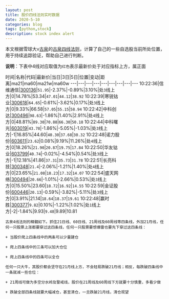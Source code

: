 ```yaml
---
layout: post
title: 股价四线法则实时数据
date: 2020-5-10
categories: blog
tags: [python,stock]
description: stock index alert
---
```



本文根据雪球大v[古泉](https://xueqiu.com/u/7148646888)的[古泉四线法则](https://xueqiu.com/7148646888/130498192)，计算了自己的一些自选股当前所处位置，用于持续追踪验证，帮助自己进行判断。

**说明**：下表中4线对应取值为`红色`表示最新价处于对应指标上方，属正面

时间|名称|代码|最新价|当日|3日|5日|位置|变动|距离|ma21|ma60|ma21w|ma60w
---|---|---|---|---|---|---|---|---
10:22:36|信维通信|[300136](https://xueqiu.com/S/SZ300136)|`51.95`|-2.37%|-0.89%|3.10%|处`3`线上方|0|14.78%|53.34|`47.01`|`44.12`|`38.92`
10:22:39|寒锐钴业|[300618](https://xueqiu.com/S/SZ300618)|`64.65`|-0.61%|-3.62%|0.17%|处`3`线上方|0|9.33%|66.58|`57.05`|`55.15`|`58.94`
10:22:42|中科创达|[300496](https://xueqiu.com/S/SZ300496)|`98.63`|-1.86%|1.40%|2.91%|处`4`线上方|0|48.81%|`89.30`|`70.88`|`66.30`|`50.18`
10:22:44|中科曙光|[603019](https://xueqiu.com/S/SH603019)|`43.78`|-1.86%|-5.05%|-1.03%|处`3`线上方|-1|16.85%|44.60|`40.30`|`37.68`|`30.32`
10:22:48|诺力股份|[603611](https://xueqiu.com/S/SH603611)|`23.62`|0.08%|9.19%|11.26%|处`4`线上方|0|18.26%|`21.90`|`20.87`|`19.75`|`17.84`
10:22:50|华友钴业|[603799](https://xueqiu.com/S/SH603799)|`40.74`|-0.02%|-4.54%|0.54%|处`3`线上方|-1|12.18%|41.86|`37.31`|`35.73`|`31.78`
10:22:51|长亮科技|[300348](https://xueqiu.com/S/SZ300348)|`21.4`|-2.06%|-1.21%|1.40%|处`4`线上方|0|23.65%|`21.08`|`18.23`|`17.32`|`14.07`
10:22:54|盛天网络|[300494](https://xueqiu.com/S/SZ300494)|`20.66`|-1.01%|-2.66%|0.53%|处`3`线上方|0|15.50%|23.60|`18.72`|`16.92`|`14.55`
10:22:59|金证股份|[600446](https://xueqiu.com/S/SH600446)|`20.13`|-0.59%|-3.82%|-5.11%|处`3`线上方|0|3.91%|21.14|`18.64`|`18.37`|`19.61`
10:22:48|赢时胜|[300377](https://xueqiu.com/S/SZ300377)|`9.82`|0.10%|-1.22%|1.02%|处`1`线上方|-2|-1.84%|9.93|`9.48`|9.89|10.81

```
古泉4线法则的精髓如下。抓住21日线、60日线、21周线及60周线等四条线，外加21月线，任何一只股票上涨都要穿过这四条线，任何一只股票要想爆雷也要先下穿过这四条线：

+ 当股价爬上四条线中的两条可以少量建仓

+ 爬上四条线中的三条可以加大仓位

+ 爬上四条线中的四条可以全仓

任何一只大牛，其股价都会坚守在21月线上方，不会轻易跌破21月线；相反，每跌破四条线中一条就减一些仓位：

+ 21周线可做为多空分水岭及警戒线，股价在21周线及60周线下方就要十分慎重，多看少做

+ 跌破全部四条线就要大幅减仓，甚至清仓，一旦跌破21月线，清仓观望
```